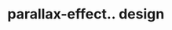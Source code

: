# parallax-effect.. design                                                                                                                        

